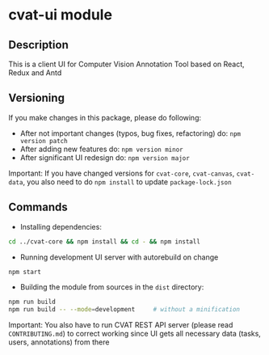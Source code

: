 # cvat-ui module

## Description
This is a client UI for Computer Vision Annotation Tool based on React, Redux and Antd

## Versioning
If you make changes in this package, please do following:

- After not important changes (typos, bug fixes, refactoring) do: ``npm version patch``
- After adding new features do: ``npm version minor``
- After significant UI redesign do: ``npm version major``

Important: If you have changed versions for ``cvat-core``, ``cvat-canvas``, ``cvat-data``, 
you also need to do ``npm install`` to update ``package-lock.json``

## Commands
- Installing dependencies:

```bash
cd ../cvat-core && npm install && cd - && npm install
```

- Running development UI server with autorebuild on change

```bash
npm start
```

- Building the module from sources in the ```dist``` directory:

```bash
npm run build
npm run build -- --mode=development     # without a minification
```

Important: You also have to run CVAT REST API server (please read ``CONTRIBUTING.md``)
to correct working since UI gets all necessary data (tasks, users, annotations) from there
